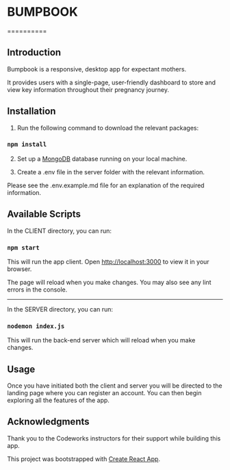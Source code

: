 # BUMPBOOK

==========

## Introduction

Bumpbook is a responsive, desktop app for expectant mothers.

It provides users with a single-page, user-friendly dashboard to store and view key information throughout their pregnancy journey.

## Installation

1. Run the following command to download the relevant packages:

### `npm install`

2. Set up a [MongoDB](https://www.mongodb.com/) database running on your local machine.

3. Create a .env file in the server folder with the relevant information.

Please see the .env.example.md file for an explanation of the required information.

## Available Scripts

In the CLIENT directory, you can run:

### `npm start`

This will run the app client. Open [http://localhost:3000](http://localhost:3000) to view it in your browser.

The page will reload when you make changes. You may also see any lint errors in the console.

---

In the SERVER directory, you can run:

### `nodemon index.js`

This will run the back-end server which will reload when you make changes.

## Usage

Once you have initiated both the client and server you will be directed to the landing page where you can register an account. You can then begin exploring all the features of the app.

## Acknowledgments

Thank you to the Codeworks instructors for their support while building this app.

This project was bootstrapped with [Create React App](https://github.com/facebook/create-react-app).

